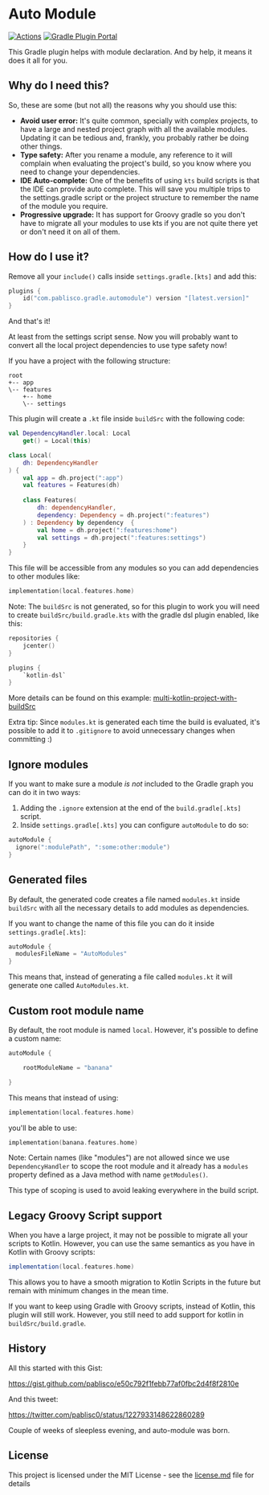 # Auto Module

[![Actions](https://github.com/pablisco/auto-module/workflows/Publish/badge.svg)](https://github.com/pablisco/auto-module/actions) 
[![Gradle Plugin Portal](https://img.shields.io/maven-metadata/v/https/plugins.gradle.org/m2/com/pablisco/gradle/automodule/core/maven-metadata.xml.svg?label=Gradle)](https://plugins.gradle.org/plugin/com.pablisco.gradle.automodule)

This Gradle plugin helps with module declaration. And by help, it means it does it all for you.

## Why do I need this?

So, these are some (but not all) the reasons why you should use this:

 - __Avoid user error:__ It's quite common, specially with complex projects, to have a large and nested project graph with all the available modules. Updating it can be tedious and, frankly, you probably rather be doing other things.
 - __Type safety:__ After you rename a module, any reference to it will complain when evaluating the project's build, so you know where you need to change your dependencies.
 - __IDE Auto-complete:__ One of the benefits of using `kts` build scripts is that the IDE can provide auto complete. This will save you multiple trips to the settings.gradle script or the project structure to remember the name of the module you require.
 - __Progressive upgrade:__ It has support for Groovy gradle so you don't have to migrate all your modules to use kts if you are not quite there yet or don't need it on all of them.
 
## How do I use it?

Remove all your `include()` calls inside `settings.gradle.[kts]` and add this:

```kotlin
plugins {
    id("com.pablisco.gradle.automodule") version "[latest.version]"
}
```

And that's it!

At least from the settings script sense. Now you will probably want to convert all the local project
dependencies to use type safety now!

If you have a project with the following structure:

```
root
+-- app
\-- features
    +-- home
    \-- settings
```

This plugin will create a `.kt` file inside `buildSrc` with the following code:

```kotlin
val DependencyHandler.local: Local
    get() = Local(this)

class Local(
    dh: DependencyHandler
) {
    val app = dh.project(":app")
    val features = Features(dh)
    
    class Features(
        dh: dependencyHandler,
        dependency: Dependency = dh.project(":features")
    ) : Dependency by dependency  {
        val home = dh.project(":features:home")
        val settings = dh.project(":features:settings")
    }
}
```

This file will be accessible from any modules so you can add dependencies to other modules like:

```kotlin
implementation(local.features.home)
```

Note: The `buildSrc` is not generated, so for this plugin to work you will need to create
`buildSrc/build.gradle.kts` with the gradle dsl plugin enabled, like this:

```kotlin
repositories {
    jcenter()
}

plugins {
    `kotlin-dsl`
}
```
More details can be found on this example: [multi-kotlin-project-with-buildSrc](https://github.com/gradle/kotlin-dsl-samples/tree/master/samples/multi-kotlin-project-with-buildSrc)

Extra tip: Since `modules.kt` is generated each time the build is evaluated, it's possible to
add it to `.gitignore` to avoid unnecessary changes when committing :)

## Ignore modules

If you want to make sure a module *is not* included to the Gradle graph you can do it in two ways:

1. Adding the `.ignore` extension at the end of the `build.gradle[.kts]` script.
2. Inside `settings.gradle[.kts]` you can configure `autoModule` to do so:

```kotlin
autoModule {
  ignore(":modulePath", ":some:other:module")
}
```

## Generated files

By default, the generated code creates a file named `modules.kt` inside `buildSrc` with all the 
necessary details to add modules as dependencies.

If you want to change the name of this file you can do it inside `settings.gradle[.kts]`:

```kotlin
autoModule {
  modulesFileName = "AutoModules"
}
```

This means that, instead of generating a file called `modules.kt` it will generate one called 
`AutoModules.kt`.

## Custom root module name

By default, the root module is named `local`. However, it's possible to define a custom name:

```kotlin
autoModule {

    rootModuleName = "banana"

}
```

This means that instead of using:

```kotlin
implementation(local.features.home)
```

you'll be able to use:

```kotlin
implementation(banana.features.home)
```

Note: Certain names (like "modules") are not allowed since we use `DependencyHandler`
to scope the root module and it already has a `modules` property defined as a Java method 
with name `getModules()`. 

This type of scoping is used to avoid leaking everywhere in the build script.

## Legacy Groovy Script support

When you have a large project, it may not be possible to migrate all your scripts to Kotlin.
However, you can use the same semantics as you have in Kotlin with Groovy scripts:

```groovy
implementation(local.features.home)
```

This allows you to have a smooth migration to Kotlin Scripts in the future but remain with minimum 
changes in the mean time.

If you want to keep using Gradle with Groovy scripts, instead of Kotlin, this plugin will still
work. However, you still need to add support for kotlin in `buildSrc/build.gradle`.

## History 

All this started with this Gist:

https://gist.github.com/pablisco/e50c792f1febb77af0fbc2d4f8f2810e

And this tweet:
 
 https://twitter.com/pablisc0/status/1227933148622860289
 
Couple of weeks of sleepless evening, and auto-module was born.

## License 

This project is licensed under the MIT License - see the [license.md](license.md) file for details
